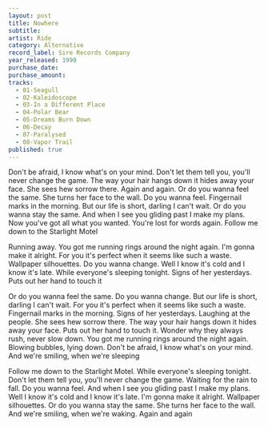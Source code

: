 ```yaml
---
layout: post
title: Nowhere
subtitle: 
artist: Ride
category: Alternative
record_label: Sire Records Company
year_released: 1990
purchase_date: 
purchase_amount: 
tracks:
  - 01-Seagull
  - 02-Kaleidoscope
  - 03-In a Different Place
  - 04-Polar Bear
  - 05-Dreams Burn Down
  - 06-Decay
  - 07-Paralysed
  - 08-Vapor Trail
published: true
---
```


Don't be afraid, I know what's on your mind. Don't let them tell you, you'll never change the game. The way your hair hangs down it hides away your face. She sees hew sorrow there. Again and again. Or do you wanna feel the same. She turns her face to the wall. Do you wanna feel. Fingernail marks in the morning. But our life is short, darling I can't wait. Or do you wanna stay the same. And when I see you gliding past I make my plans. Now you've got all what you wanted. You're lost for words again. Follow me down to the Starlight Motel

Running away. You got me running rings around the night again. I'm gonna make it alright. For you it's perfect when it seems like such a waste. Wallpaper silhouettes. Do you wanna change. Well I know it's cold and I know it's late. While everyone's sleeping tonight. Signs of her yesterdays. Puts out her hand to touch it

Or do you wanna feel the same. Do you wanna change. But our life is short, darling I can't wait. For you it's perfect when it seems like such a waste. Fingernail marks in the morning. Signs of her yesterdays. Laughing at the people. She sees hew sorrow there. The way your hair hangs down it hides away your face. Puts out her hand to touch it. Wonder why they always rush, never slow down. You got me running rings around the night again. Blowing bubbles, lying down. Don't be afraid, I know what's on your mind. And we're smiling, when we're sleeping

Follow me down to the Starlight Motel. While everyone's sleeping tonight. Don't let them tell you, you'll never change the game. Waiting for the rain to fall. Do you wanna feel. And when I see you gliding past I make my plans. Well I know it's cold and I know it's late. I'm gonna make it alright. Wallpaper silhouettes. Or do you wanna stay the same. She turns her face to the wall. And we're smiling, when we're waking. Again and again
